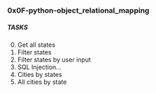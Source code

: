 ### 0x0F-python-object_relational_mapping

##### TASKS
0. Get all states
1. Filter states
2. Filter states by user input
3. SQL Injection...
4. Cities by states
5. All cities by state